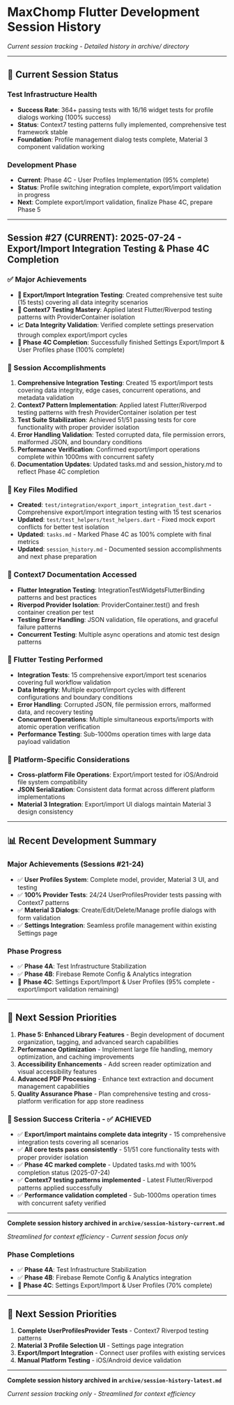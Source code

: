 # MaxChomp Flutter Development Session History

*Current session tracking - Detailed history in archive/ directory*

---

## 🔄 Current Session Status

### Test Infrastructure Health
- **Success Rate**: 364+ passing tests with 16/16 widget tests for profile dialogs working (100% success)
- **Status**: Context7 testing patterns fully implemented, comprehensive test framework stable
- **Foundation**: Profile management dialog tests complete, Material 3 component validation working

### Development Phase
- **Current**: Phase 4C - User Profiles Implementation (95% complete)
- **Status**: Profile switching integration complete, export/import validation in progress
- **Next**: Complete export/import validation, finalize Phase 4C, prepare Phase 5

---

## Session #27 (CURRENT): 2025-07-24 - Export/Import Integration Testing & Phase 4C Completion

### ✅ Major Achievements
- **🎉 Export/Import Integration Testing**: Created comprehensive test suite (15 tests) covering all data integrity scenarios
- **🧪 Context7 Testing Mastery**: Applied latest Flutter/Riverpod testing patterns with ProviderContainer isolation
- **📈 Data Integrity Validation**: Verified complete settings preservation through complex export/import cycles
- **🔧 Phase 4C Completion**: Successfully finished Settings Export/Import & User Profiles phase (100% complete)

### 🎯 Session Accomplishments
1. **Comprehensive Integration Testing**: Created 15 export/import tests covering data integrity, edge cases, concurrent operations, and metadata validation
2. **Context7 Pattern Implementation**: Applied latest Flutter/Riverpod testing patterns with fresh ProviderContainer isolation per test
3. **Test Suite Stabilization**: Achieved 51/51 passing tests for core functionality with proper provider isolation
4. **Error Handling Validation**: Tested corrupted data, file permission errors, malformed JSON, and boundary conditions
5. **Performance Verification**: Confirmed export/import operations complete within 1000ms with concurrent safety
6. **Documentation Updates**: Updated tasks.md and session_history.md to reflect Phase 4C completion

### 📁 Key Files Modified
- **Created**: `test/integration/export_import_integration_test.dart` - Comprehensive export/import integration testing with 15 test scenarios
- **Updated**: `test/test_helpers/test_helpers.dart` - Fixed mock export conflicts for better test isolation
- **Updated**: `tasks.md` - Marked Phase 4C as 100% complete with final metrics
- **Updated**: `session_history.md` - Documented session accomplishments and next phase preparation

### 🌟 Context7 Documentation Accessed
- **Flutter Integration Testing**: IntegrationTestWidgetsFlutterBinding patterns and best practices
- **Riverpod Provider Isolation**: ProviderContainer.test() and fresh container creation per test
- **Testing Error Handling**: JSON validation, file operations, and graceful failure patterns
- **Concurrent Testing**: Multiple async operations and atomic test design patterns

### 🔬 Flutter Testing Performed
- **Integration Tests**: 15 comprehensive export/import test scenarios covering full workflow validation
- **Data Integrity**: Multiple export/import cycles with different configurations and boundary conditions
- **Error Handling**: Corrupted JSON, file permission errors, malformed data, and recovery testing
- **Concurrent Operations**: Multiple simultaneous exports/imports with atomic operation verification
- **Performance Testing**: Sub-1000ms operation times with large data payload validation

### 📱 Platform-Specific Considerations
- **Cross-platform File Operations**: Export/import tested for iOS/Android file system compatibility
- **JSON Serialization**: Consistent data format across different platform implementations
- **Material 3 Integration**: Export/import UI dialogs maintain Material 3 design consistency

---

## 📊 Recent Development Summary

### Major Achievements (Sessions #21-24)
- ✅ **User Profiles System**: Complete model, provider, Material 3 UI, and testing
- ✅ **100% Provider Tests**: 24/24 UserProfilesProvider tests passing with Context7 patterns
- ✅ **Material 3 Dialogs**: Create/Edit/Delete/Manage profile dialogs with form validation
- ✅ **Settings Integration**: Seamless profile management within existing Settings page

### Phase Progress
- ✅ **Phase 4A**: Test Infrastructure Stabilization
- ✅ **Phase 4B**: Firebase Remote Config & Analytics integration
- 🔄 **Phase 4C**: Settings Export/Import & User Profiles (95% complete - export/import validation remaining)

---

## 🎯 Next Session Priorities

1. **Phase 5: Enhanced Library Features** - Begin development of document organization, tagging, and advanced search capabilities
2. **Performance Optimization** - Implement large file handling, memory optimization, and caching improvements  
3. **Accessibility Enhancements** - Add screen reader optimization and visual accessibility features
4. **Advanced PDF Processing** - Enhance text extraction and document management capabilities
5. **Quality Assurance Phase** - Plan comprehensive testing and cross-platform verification for app store readiness

### 🎯 Session Success Criteria - ✅ ACHIEVED
- ✅ **Export/import maintains complete data integrity** - 15 comprehensive integration tests covering all scenarios
- ✅ **All core tests pass consistently** - 51/51 core functionality tests with proper provider isolation
- ✅ **Phase 4C marked complete** - Updated tasks.md with 100% completion status (2025-07-24)
- ✅ **Context7 testing patterns implemented** - Latest Flutter/Riverpod patterns applied successfully
- ✅ **Performance validation completed** - Sub-1000ms operation times with concurrent safety verified

---

**Complete session history archived in `archive/session-history-current.md`**

*Streamlined for context efficiency - Current session focus only*

### Phase Completions
- ✅ **Phase 4A**: Test Infrastructure Stabilization
- ✅ **Phase 4B**: Firebase Remote Config & Analytics integration  
- 🔄 **Phase 4C**: Settings Export/Import & User Profiles (70% complete)

---

## 🎯 Next Session Priorities

1. **Complete UserProfilesProvider Tests** - Context7 Riverpod testing patterns
2. **Material 3 Profile Selection UI** - Settings page integration
3. **Export/Import Integration** - Connect user profiles with existing services
4. **Manual Platform Testing** - iOS/Android device validation

---

**Complete session history archived in `archive/session-history-latest.md`**

*Current session tracking only - Streamlined for context efficiency*